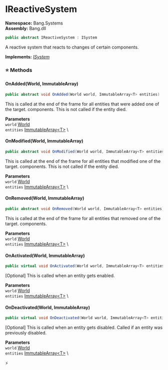# IReactiveSystem

**Namespace:** Bang.Systems \
**Assembly:** Bang.dll

```csharp
public abstract IReactiveSystem : ISystem
```

A reactive system that reacts to changes of certain components.

**Implements:** _[ISystem](../../Bang/Systems/ISystem.html)_

### ⭐ Methods
#### OnAdded(World, ImmutableArray<T>)
```csharp
public abstract void OnAdded(World world, ImmutableArray<T> entities)
```

This is called at the end of the frame for all entities that were added one of the target.
            components.
            This is not called if the entity died.

**Parameters** \
`world` [World](../../Bang/World.html) \
`entities` [ImmutableArray\<T\>](https://learn.microsoft.com/en-us/dotnet/api/System.Collections.Immutable.ImmutableArray-1?view=net-7.0) \

#### OnModified(World, ImmutableArray<T>)
```csharp
public abstract void OnModified(World world, ImmutableArray<T> entities)
```

This is called at the end of the frame for all entities that modified one of the target.
            components.
            This is not called if the entity died.

**Parameters** \
`world` [World](../../Bang/World.html) \
`entities` [ImmutableArray\<T\>](https://learn.microsoft.com/en-us/dotnet/api/System.Collections.Immutable.ImmutableArray-1?view=net-7.0) \

#### OnRemoved(World, ImmutableArray<T>)
```csharp
public abstract void OnRemoved(World world, ImmutableArray<T> entities)
```

This is called at the end of the frame for all entities that removed one of the target.
            components.

**Parameters** \
`world` [World](../../Bang/World.html) \
`entities` [ImmutableArray\<T\>](https://learn.microsoft.com/en-us/dotnet/api/System.Collections.Immutable.ImmutableArray-1?view=net-7.0) \

#### OnActivated(World, ImmutableArray<T>)
```csharp
public virtual void OnActivated(World world, ImmutableArray<T> entities)
```

[Optional] This is called when an entity gets enabled.

**Parameters** \
`world` [World](../../Bang/World.html) \
`entities` [ImmutableArray\<T\>](https://learn.microsoft.com/en-us/dotnet/api/System.Collections.Immutable.ImmutableArray-1?view=net-7.0) \

#### OnDeactivated(World, ImmutableArray<T>)
```csharp
public virtual void OnDeactivated(World world, ImmutableArray<T> entities)
```

[Optional] This is called when an entity gets disabled. Called if an entity was
            previously disabled.

**Parameters** \
`world` [World](../../Bang/World.html) \
`entities` [ImmutableArray\<T\>](https://learn.microsoft.com/en-us/dotnet/api/System.Collections.Immutable.ImmutableArray-1?view=net-7.0) \



⚡
